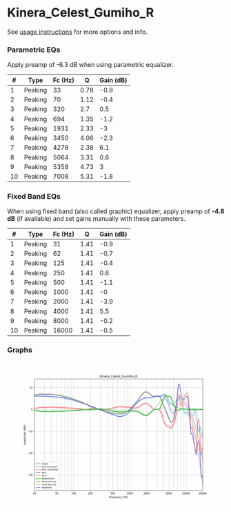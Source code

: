 # Kinera_Celest_Gumiho_R
See [usage instructions](https://github.com/jaakkopasanen/AutoEq#usage) for more options and info.

### Parametric EQs
Apply preamp of -6.3 dB when using parametric equalizer.

|   # | Type    |   Fc (Hz) |    Q |   Gain (dB) |
|-----|---------|-----------|------|-------------|
|   1 | Peaking |        33 | 0.78 |        -0.9 |
|   2 | Peaking |        70 | 1.12 |        -0.4 |
|   3 | Peaking |       320 | 2.7  |         0.5 |
|   4 | Peaking |       694 | 1.35 |        -1.2 |
|   5 | Peaking |      1931 | 2.33 |        -3   |
|   6 | Peaking |      3450 | 4.06 |        -2.3 |
|   7 | Peaking |      4278 | 2.38 |         6.1 |
|   8 | Peaking |      5064 | 3.31 |         0.6 |
|   9 | Peaking |      5358 | 4.73 |         3   |
|  10 | Peaking |      7008 | 5.31 |        -1.8 |

### Fixed Band EQs
When using fixed band (also called graphic) equalizer, apply preamp of **-4.8 dB** (if available) and set gains manually with these parameters.

|   # | Type    |   Fc (Hz) |    Q |   Gain (dB) |
|-----|---------|-----------|------|-------------|
|   1 | Peaking |        31 | 1.41 |        -0.9 |
|   2 | Peaking |        62 | 1.41 |        -0.7 |
|   3 | Peaking |       125 | 1.41 |        -0.4 |
|   4 | Peaking |       250 | 1.41 |         0.6 |
|   5 | Peaking |       500 | 1.41 |        -1.1 |
|   6 | Peaking |      1000 | 1.41 |        -0   |
|   7 | Peaking |      2000 | 1.41 |        -3.9 |
|   8 | Peaking |      4000 | 1.41 |         5.5 |
|   9 | Peaking |      8000 | 1.41 |        -0.2 |
|  10 | Peaking |     16000 | 1.41 |        -0.5 |

### Graphs
![](./Kinera_Celest_Gumiho_R.png)
